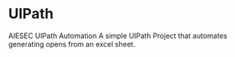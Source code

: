 # UIPath
AIESEC UIPath Automation
A simple UIPath Project that automates generating opens from an excel sheet.
